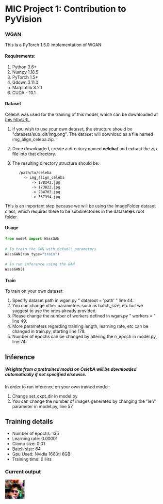 # MIC Project 1: Contribution to PyVision
### WGAN

This is a PyTorch 1.5.0 implementation of WGAN 

#### Requirements: 
1. Python 3.6+ 
2. Numpy 1.18.5
3. PyTorch 1.5+
4. Gdown 3.11.0
5. Matplotlib 3.2.1
6. CUDA - 10.1

#### Dataset
CelebA was used for the training of this model, which can be downloaded at [this httpURL](http://mmlab.ie.cuhk.edu.hk/projects/CelebA.html). 

1. If you wish to use your own dataset, the structure should be "datasets/sub_dir/img.png". The dataset will download as a file named img_align_celeba.zip.

2. Once downloaded, create a directory named **celeba/** and extract the zip file into that directory.

3. The resulting directory structure should be:
    ```
       /path/to/celeba
         -> img_align_celeba
             -> 188242.jpg
             -> 173822.jpg
             -> 284702.jpg
             -> 537394.jpg
    ```

This is an important step because we will be using the ImageFolder dataset class, which requires there to be subdirectories in the dataset�s root folder.

#### Usage

```python
from model import WassGAN

# To train the GAN with default parameters
WassGAN(run_type="train")

# To run inference using the GAN
WassGAN()
```

#### Train

To train on your own dataset:

1. Specify dataset path in wgan.py " dataroot = 'path' " line 44.
2. You can change other parameters such as batch_size, etc but we suggest to use the ones already provided.
3. Please change the number of workers defined in wgan.py " workers = " line 49. 
4. More parameters regarding training length, learning rate, etc can be changed in train.py, starting line 178.
5. Number of epochs can be changed by altering the n_epoch in model.py, line 74.

## Inference

##### Weights from a pretrained model on CelebA will be downloaded automatically if not specified elsewise.

In order to run inference on your own trained model:

1. Change set_ckpt_dir in model.py
2. You can change the number of images generated by changing the "len" parameter in model.py, line 57

## Training details

* Number of epochs: 135
* Learning rate: 0.00001
* Clamp size: 0.01
* Batch size: 64
* Gpu Used: Nvidia 1660ti 6GB
* Training time: 9 Hrs

### Current output

![Image](current_output_imgs/test36.png)